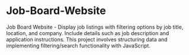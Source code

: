 # Job-Board-Website
Job Board Website - Display job listings with filtering options by job title, location, and company. Include details such as job description and application instructions. This project involves structuring data and implementing filtering/search functionality with JavaScript.
